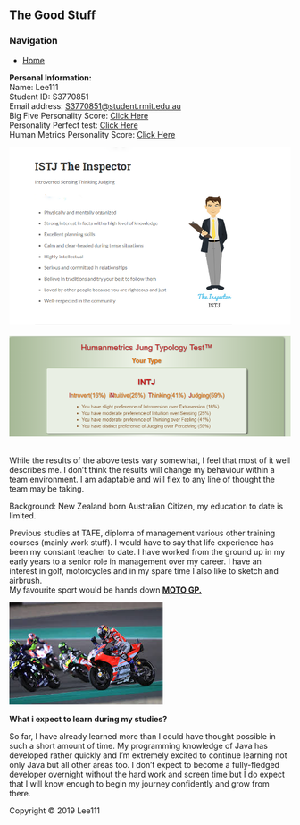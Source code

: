 <html>
<head> 
    
 <link rel = "stylesheet" type = "text/css" href = "style.css"/>
 </head>
 <body>
 <div id="container">
 <div id="header"><br>
<h2>The Good Stuff</h2>
 </div>
 <div id = "content">
  <div id = "nav">
   <h3>Navigation</h3>
   <ul>
    <li><a class="selected" href="index.html">Home</a></li>
   </ul>
  </div>
    <div id="main">
    
 
<b>Personal Information:</b><br>
Name: Lee111<br>
Student ID: S3770851<br>
Email address: <a href="S3770851@student.rmit.edu.au">S3770851@student.rmit.edu.au</a><br>
Big Five Personality Score: <a href="https://bigfive-test.com/result/5c7e19372a70890053b9080e">Click Here</a><br>
Personality Perfect test: <a href="https://www.personalityperfect.com/istj-the-inspector-premium-profile/">Click Here</a><br>
Human Metrics Personality Score: <a href="http://www.humanmetrics.com/personality/intj-type?EI=-16&SN=-25&TF=41&JP=59">Click Here</a><br>
<div id="photo1">
    <img src="Personality Profile1.png">
 </div><br>
 <div id="photo2">
    <img src="Human Metrics.png">
 </div>  <br> 
 <p>While the results of the above tests vary somewhat, I feel that most of it well describes me. I don’t think the results will change my behaviour within a team environment. I am adaptable and will flex to any line of thought the team may be taking.</p>
Background: New Zealand born Australian Citizen, my education to date is limited.<br> 
<p>Previous studies at TAFE, diploma of management various other training courses (mainly work stuff). 
I would have to say that life experience has been my constant teacher to date. I have worked from the ground up in my early years to a senior role in management over my career. 
I have an interest in golf, motorcycles and in my spare time I also like to sketch and airbrush.<br>
My favourite sport would be hands down <a href="http://www.motogp.com/"><b>MOTO GP.</b></a></p>
<div id="photo3">
<img src="motogp.jpg"><br>
 
<b>What i expect to learn during my studies?</b>
<p>So far, I have already learned more than I could have thought possible in such a short amount of time. My programming knowledge of Java has developed rather quickly and I’m extremely excited to continue learning not only Java but all other areas too. I don’t expect to become a fully-fledged developer overnight without the hard work and screen time but I do expect that I will know enough to begin my journey confidently and grow from there.</p>
</div>
</div>
</div>   

<div id="footer">
 Copyright &copy; 2019 Lee111
 </div>
</div>

